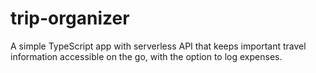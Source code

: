 # trip-organizer
A simple TypeScript app with serverless API that keeps important travel information accessible on the go, with the option to log expenses.
